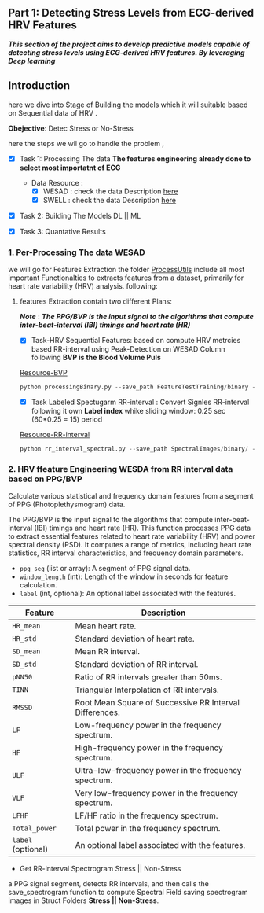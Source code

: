 ## Part 1: Detecting Stress Levels from ECG-derived HRV Features

***This section of the project aims to develop predictive models capable of detecting stress levels using ECG-derived HRV features. By leveraging Deep learning***

## Introduction 

here we dive into Stage of Building the models which it will suitable based on Sequential data of HRV .

**Obejective**: Detec Stress or No-Stress

here the steps we wil go to handle the problem , 

- [x] Task 1: Processing The data  **The features engineering already done to select most importatnt of ECG**
    - Data Resource :
        - [x] WESAD : check the data Description [here](Data/WESAD/Data.txt)
        - [x] SWELL : check the data Description [here](Data/SWELL/Data.txt)
        
- [x] Task 2: Building The Models DL || ML 
- [x] Task 3: Quantative Results 


### 1. Per-Processing The data WESAD
 
we will go for Features Extraction the folder [ProcessUtils]() include all most important Functionalties to extracts features from a dataset, primarily for heart rate variability (HRV) analysis. following:

1. features Extraction contain two different Plans:

    ***Note*** : ***The PPG/BVP is the input signal to the algorithms that compute inter-beat-interval (IBI) timings and heart rate (HR)***

    - [x] Task-HRV Sequential Features: based on compute HRV metrcies based RR-interval using Peak-Detection on WESAD Column following **BVP is the Blood Volume Puls**

    [Resource-BVP](https://support.empatica.com/hc/en-us/articles/360029719792-E4-data-BVP-expected-signal)

    ```python
    python processingBinary.py --save_path FeatureTestTraining/binary --main_path ../Data/WESADs 
    ```

    - [x] Task Labeled Spectugarm RR-interval : Convert Signles RR-interval following it own **Label index** 
     whike sliding window: 0.25 sec (60*0.25 = 15) period  

    [Resource-RR-interval](https://www.intechopen.com/chapters/66329)

    ```python
    python rr_interval_spectral.py --save_path SpectralImages/binary/ --main_path "../Data/WESADs
    ```

### 2. HRV  ffeature Engineering WESDA from RR interval data based on PPG/BVP

Calculate various statistical and frequency domain features from a segment of PPG (Photoplethysmogram) data.

The PPG/BVP is the input signal to the algorithms that compute inter-beat-interval (IBI) timings and heart rate (HR). This function processes PPG data to extract essential features related to heart rate variability (HRV) and power spectral density (PSD). It computes a range of metrics, including heart rate statistics, RR interval characteristics, and frequency domain parameters.

- `ppg_seg` (list or array): A segment of PPG signal data.
- `window_length` (int): Length of the window in seconds for feature calculation.
- `label` (int, optional): An optional label associated with the features.

| Feature          | Description                                           |
|------------------|-------------------------------------------------------|
| `HR_mean`        | Mean heart rate.                                      |
| `HR_std`         | Standard deviation of heart rate.                    |
| `SD_mean`        | Mean RR interval.                                    |
| `SD_std`         | Standard deviation of RR interval.                  |
| `pNN50`          | Ratio of RR intervals greater than 50ms.            |
| `TINN`           | Triangular Interpolation of RR intervals.           |
| `RMSSD`          | Root Mean Square of Successive RR Interval Differences. |
| `LF`             | Low-frequency power in the frequency spectrum.      |
| `HF`             | High-frequency power in the frequency spectrum.     |
| `ULF`            | Ultra-low-frequency power in the frequency spectrum.|
| `VLF`            | Very low-frequency power in the frequency spectrum. |
| `LFHF`           | LF/HF ratio in the frequency spectrum.              |
| `Total_power`    | Total power in the frequency spectrum.               |
| `label` (optional)| An optional label associated with the features.     |

* Get RR-interval Spectrogram Stress || Non-Stress 

a PPG signal segment, detects RR intervals, and then calls the save_spectrogram function to compute Spectral Field saving spectrogram images in Struct Folders **Stress || Non-Stress**.














